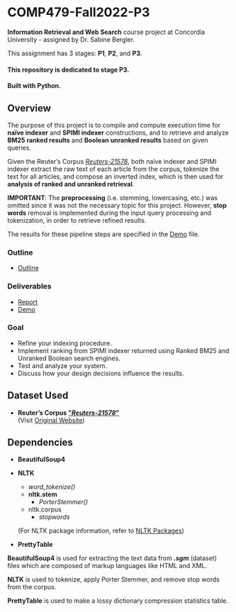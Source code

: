 # COMP479-Fall2022-P3

**Information Retrieval and Web Search** course project at Concordia University - assigned by Dr. Sabine Bergler.

This assignment has 3 stages: **P1**, **P2**, and **P3**.

#### This repository is dedicated to stage **P3**.

#### Built with **Python**.

## Overview

The purpose of this project is to compile and compute execution time for **naïve indexer** and **SPIMI indexer** constructions, and to retrieve and analyze **BM25 ranked results** and **Boolean unranked results** based on given queries.

Given the Reuter’s Corpus [_Reuters-21578_](../reuters21578_extracted/), both naïve indexer and SPIMI indexer extract the raw text of each article from the corpus, tokenize the text for all articles, and compose an inverted index, which is then used for **analysis of ranked and unranked retrieval**.

**IMPORTANT**: The **preprocessing** (i.e. stemming, lowercasing, etc.) was omitted since it was not the necessary topic for this project. However, **stop words** removal is implemented during the input query processing and tokenization, in order to retrieve refined results.

The results for these pipeline steps are specified in the [Demo](./deliverables/demo.pdf) file.

### Outline

- [Outline](p3_outline.pdf)

### Deliverables

- [Report](./deliverables/report.pdf)
- [Demo](./deliverables/demo.pdf)

### Goal

- Refine your indexing procedure.
- Implement ranking from SPIMI indexer returned using Ranked BM25 and Unranked Boolean search engines.
- Test and analyze your system.
- Discuss how your design decisions influence the results.

## Dataset Used

- **Reuter’s Corpus ["_Reuters-21578_"](../reuters21578_extracted/)**</br>
  (Visit [Original Website](http://www.daviddlewis.com/resources/testcollections/reuters21578/))

## Dependencies

- **BeautifulSoup4**
- **NLTK**

  - _word_tokenize()_
  - **nltk.stem**
    - _PorterStemmer()_
  - nltk.corpus
    - _stopwords_

  (For NLTK package information, refer to [NLTK Packages](https://www.nltk.org/api/nltk.html))

- **PrettyTable**

**BeautifulSoup4** is used for extracting the text data from _**.sgm**_ (dataset) files which are composed of markup languages like HTML and XML.

**NLTK** is used to tokenize, apply Porter Stemmer, and remove stop words from the corpus.

**PrettyTable** is used to make a lossy dictionary compression statistics table.
